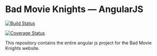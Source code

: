 # Bad Movie Knights — AngularJS
[![Build Status](https://travis-ci.org/robcharlwood/badmovieknights-angularjs.png?branch=master)](https://travis-ci.org/robcharlwood/badmovieknights-angularjs)

[![Coverage Status](https://coveralls.io/repos/robcharlwood/badmovieknights-angularjs/badge.png?branch=master)](https://coveralls.io/r/robcharlwood/badmovieknights-angularjs?branch=master)

This repository contains the entire angular js project for the Bad Movie Knights website.
